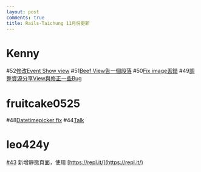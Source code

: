 ```yaml
---
layout: post
comments: true
title: Rails-Taichung 11月份更新
---
```


# Kenny
#52[修改Event Show view](https://github.com/railstaichung/rails-taichung/pull/52)
#51[Beef View告一個段落](https://github.com/railstaichung/rails-taichung/pull/51)
#50[Fix image丟錯](https://github.com/railstaichung/rails-taichung/pull/50)
#49[調整資源分享View與修正一些Bug](https://github.com/railstaichung/rails-taichung/pull/49)

# fruitcake0525
#48[Datetimepicker fix](https://github.com/railstaichung/rails-taichung/pull/48)
#44[Talk](https://github.com/railstaichung/rails-taichung/pull/44)

# leo424y
[#43](https://github.com/railstaichung/rails-taichung/pull/43/commits)
新增靜態頁面，使用 [https://repl.it/](https://repl.it/)
